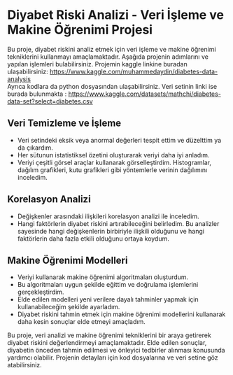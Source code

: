 # Diyabet Riski Analizi - Veri İşleme ve Makine Öğrenimi Projesi

Bu proje, diyabet riskini analiz etmek için veri işleme ve makine öğrenimi tekniklerini kullanmayı amaçlamaktadır. Aşağıda projenin adımlarını ve yapılan işlemleri bulabilirsiniz. Projemin kaggle linkine buradan ulaşabilirsiniz: https://www.kaggle.com/muhammedaydin/diabetes-data-analysis       
Ayrıca kodlara da python dosyasından ulaşabilirsiniz.
Veri setinin linki ise burada bulunmakta : https://www.kaggle.com/datasets/mathchi/diabetes-data-set?select=diabetes.csv

## Veri Temizleme ve İşleme

- Veri setindeki eksik veya anormal değerleri tespit ettim ve düzelttim ya da çıkardım.
- Her sütunun istatistiksel özetini oluşturarak veriyi daha iyi anladım.
- Veriyi çeşitli görsel araçlar kullanarak görselleştirdim. Histogramlar, dağılım grafikleri, kutu grafikleri gibi yöntemlerle verinin dağılımını inceledim.

## Korelasyon Analizi

- Değişkenler arasındaki ilişkileri korelasyon analizi ile inceledim.
- Hangi faktörlerin diyabet riskini artırabileceğini belirledim. Bu analizler sayesinde hangi değişkenlerin birbiriyle ilişkili olduğunu ve hangi faktörlerin daha fazla etkili olduğunu ortaya koydum.

## Makine Öğrenimi Modelleri

- Veriyi kullanarak makine öğrenimi algoritmaları oluşturdum.
- Bu algoritmaları uygun şekilde eğittim ve doğrulama işlemlerini gerçekleştirdim.
- Elde edilen modelleri yeni verilere dayalı tahminler yapmak için kullanabileceğim şekilde ayarladım.
- Diyabet riskini tahmin etmek için makine öğrenimi modellerini kullanarak daha kesin sonuçlar elde etmeyi amaçladım.

Bu proje, veri analizi ve makine öğrenimi tekniklerini bir araya getirerek diyabet riskini değerlendirmeyi amaçlamaktadır. Elde edilen sonuçlar, diyabetin önceden tahmin edilmesi ve önleyici tedbirler alınması konusunda yardımcı olabilir. Projenin detayları için kod dosyalarına ve veri setine göz atabilirsiniz.
